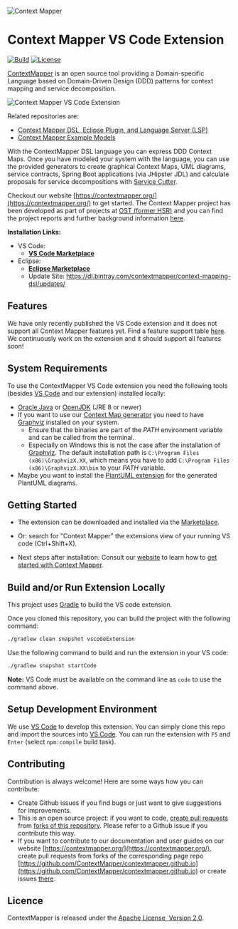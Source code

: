 ![Context Mapper](https://raw.githubusercontent.com/wiki/ContextMapper/context-mapper-dsl/logo/cm-logo-github-small.png) 
# Context Mapper VS Code Extension 
[![Build](https://github.com/ContextMapper/vscode-extension/workflows/Build/badge.svg)](https://github.com/ContextMapper/vscode-extension/actions) [![License](https://img.shields.io/badge/License-Apache%202.0-blue.svg)](https://opensource.org/licenses/Apache-2.0)

[ContextMapper](https://contextmapper.org/) is an open source tool providing a Domain-specific Language based on Domain-Driven Design (DDD) patterns for context mapping and service decomposition.

![Context Mapper VS Code Extension](https://contextmapper.org/img/vscode-extension-screenshot-1.png)

Related repositories are:

 * [Context Mapper DSL, Eclipse Plugin, and Language Server (LSP)](https://github.com/ContextMapper/context-mapper-dsl)
 * [Context Mapper Example Models](https://github.com/ContextMapper/context-mapper-examples)

With the ContextMapper DSL language you can express DDD Context Maps. Once you have modeled your system with the language, you can use the provided generators to create graphical Context Maps, UML diagrams, service contracts, Spring Boot applications (via JHipster JDL) and calculate proposals for service decompositions with [Service Cutter](https://github.com/ServiceCutter/ServiceCutter).

Checkout our website [https://contextmapper.org/](https://contextmapper.org/) to get started.
The Context Mapper project has been developed as part of projects at [OST (former HSR)](https://www.ost.ch) and you can find the project reports and further background information [here](https://contextmapper.org/background-and-publications/).

 **Installation Links:**
  * VS Code:
    * **[VS Code Marketplace](https://marketplace.visualstudio.com/items?itemName=contextmapper.context-mapper-vscode-extension)**
  * Eclipse:
    * **[Eclipse Marketplace](https://marketplace.eclipse.org/content/context-mapper)**
    * Update Site: https://dl.bintray.com/contextmapper/context-mapping-dsl/updates/

## Features
We have only recently published the VS Code extension and it does not support all Context Mapper features yet. Find a feature support table [here](https://contextmapper.org/docs/ide/). We continuously work on the extension and it should support all features soon!

## System Requirements
To use the ContextMapper VS Code extension you need the following tools (besides [VS Code](https://code.visualstudio.com/) and our extension) installed locally:

* [Oracle Java](https://www.oracle.com/technetwork/java/javase/downloads/jdk8-downloads-2133151.html) or [OpenJDK](https://openjdk.java.net/) (JRE 8 or newer)
* If you want to use our [Context Map generator](https://contextmapper.org/docs/context-map-generator/) you need to have [Graphviz](https://www.graphviz.org/) installed on your system.
    * Ensure that the binaries are part of the _PATH_ environment variable and can be called from the terminal.
    * Especially on Windows this is not the case after the installation of [Graphviz](https://www.graphviz.org/). The default installation path is
      `C:\Program Files (x86)\GraphvizX.XX`, which means you have to add `C:\Program Files (x86)\GraphvizX.XX\bin` to your _PATH_ variable.
* Maybe you want to install the [PlantUML extension](https://marketplace.visualstudio.com/items?itemName=jebbs.plantuml) for the generated PlantUML diagrams.

## Getting Started
 * The extension can be downloaded and installed via the [Marketplace](https://marketplace.visualstudio.com/items?itemName=contextmapper.context-mapper-vscode-extension).
 * Or: search for "Context Mapper" the extensions view of your running VS code (Ctrl+Shift+X).

 * Next steps after installation: Consult our [website](https://contextmapper.org/) to learn how to [get started with Context Mapper](https://contextmapper.org/docs/getting-started/).

## Build and/or Run Extension Locally
This project uses [Gradle](https://gradle.org/) to build the VS code extension.

Once you cloned this repository, you can build the project with the following command:

```bash
./gradlew clean snapshot vscodeExtension
```

Use the following command to build and run the extension in your VS code:

```bash
./gradlew snapshot startCode
```

**Note:** VS Code must be available on the command line as `code` to use the command above.

## Setup Development Environment
We use [VS Code](https://code.visualstudio.com/) to develop this extension. You can simply clone this repo and import the sources into [VS Code](https://code.visualstudio.com/). You can run the extension with `F5` and `Enter` (select `npm:compile` build task).

## Contributing
Contribution is always welcome! Here are some ways how you can contribute:
 * Create Github issues if you find bugs or just want to give suggestions for improvements.
 * This is an open source project: if you want to code, [create pull requests](https://help.github.com/articles/creating-a-pull-request/) from [forks of this repository](https://help.github.com/articles/fork-a-repo/). Please refer to a Github issue if you contribute this way.
 * If you want to contribute to our documentation and user guides on our website [https://contextmapper.org/](https://contextmapper.org/), create pull requests from forks of the corresponding page repo [https://github.com/ContextMapper/contextmapper.github.io](https://github.com/ContextMapper/contextmapper.github.io) or create issues [there](https://github.com/ContextMapper/contextmapper.github.io/issues).

## Licence
ContextMapper is released under the [Apache License, Version 2.0](http://www.apache.org/licenses/LICENSE-2.0).
